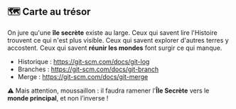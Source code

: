 ## 🗺️ Carte au trésor

On jure qu'une **île secrète** existe au large.
Ceux qui savent lire l'Histoire trouvent ce qui n'est plus visible.
Ceux qui savent explorer d'autres terres y accostent.
Ceux qui savent **réunir les mondes** font surgir ce qui manque.

- Historique : https://git-scm.com/docs/git-log
- Branches : https://git-scm.com/docs/git-branch
- Merge : https://git-scm.com/docs/git-merge

⚠️ Mais attention, moussaillon :
il faudra ramener l'**Île Secrète** vers le **monde principal**,
et non l’inverse !
